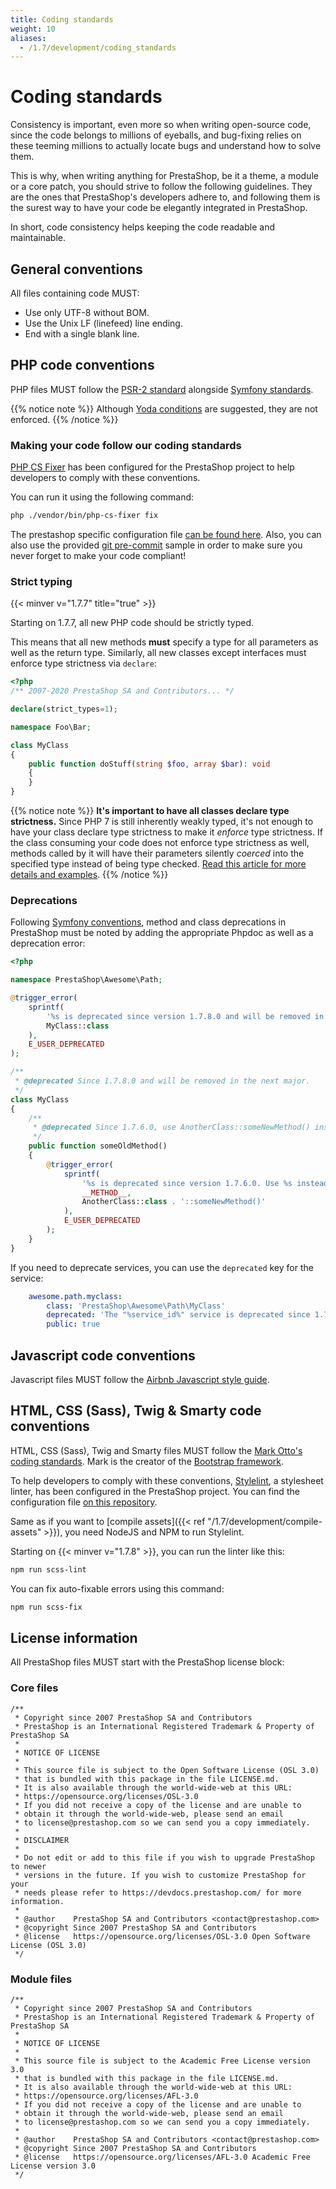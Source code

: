 ```yaml
---
title: Coding standards
weight: 10
aliases:
  - /1.7/development/coding_standards
---
```


# Coding standards

Consistency is important, even more so when writing open-source code, since the code belongs to millions of eyeballs, and bug-fixing relies on these teeming millions to actually locate bugs and understand how to solve them.

This is why, when writing anything for PrestaShop, be it a theme, a module or a core patch, you should strive to follow the following guidelines. They are the ones that PrestaShop's developers adhere to, and following them is the surest way to have your code be elegantly integrated in PrestaShop.

In short, code consistency helps keeping the code readable and maintainable.

## General conventions

All files containing code MUST:

* Use only UTF-8 without BOM.
* Use the Unix LF (linefeed) line ending.
* End with a single blank line.

## PHP code conventions

PHP files MUST follow the [PSR-2 standard](https://www.php-fig.org/psr/psr-2/) alongside [Symfony standards](https://symfony.com/doc/3.4/contributing/code/standards.html#structure).

{{% notice note %}}
Although [Yoda conditions](https://en.wikipedia.org/wiki/Yoda_conditions) are suggested, they are not enforced.
{{% /notice %}}

### Making your code follow our coding standards

[PHP CS Fixer](https://cs.sensiolabs.org/) has been configured for the PrestaShop project to help developers to comply with these conventions.

You can run it using the following command:
```bash
php ./vendor/bin/php-cs-fixer fix
```

The prestashop specific configuration file [can be found here](https://github.com/PrestaShop/PrestaShop/blob/develop/.php_cs.dist). Also, you can also use the provided [git pre-commit](https://github.com/PrestaShop/PrestaShop/tree/develop/.github/contrib) sample in order to make sure you never forget to make your code compliant!

### Strict typing
{{< minver v="1.7.7" title="true" >}}

Starting on 1.7.7, all new PHP code should be strictly typed.

This means that all new methods **must** specify a type for all parameters as well as the return type. Similarly, all new classes except interfaces must enforce type strictness via `declare`:

```php
<?php
/** 2007-2020 PrestaShop SA and Contributors... */

declare(strict_types=1);

namespace Foo\Bar;

class MyClass
{
    public function doStuff(string $foo, array $bar): void
    {
    }   
}
```

{{% notice note %}}
**It's important to have all classes declare type strictness.** Since PHP 7 is still inherently weakly typed, it's not enough to have your class declare type strictness to make it _enforce_ type strictness. If the class consuming your code does not enforce type strictness as well, methods called by it will have their parameters silently _coerced_ into the specified type instead of being type checked. [Read this article for more details and examples](https://dev.to/robdwaller/how-php-type-declarations-actually-work-1mm5).
{{% /notice %}}

### Deprecations

Following [Symfony conventions](https://symfony.com/doc/4.4/contributing/code/conventions.html#deprecating-code), method and class deprecations in PrestaShop must be noted by adding the appropriate Phpdoc as well as a deprecation error:

```php
<?php

namespace PrestaShop\Awesome\Path;

@trigger_error(
    sprintf(
        '%s is deprecated since version 1.7.8.0 and will be removed in the next major version.',
        MyClass::class
    ),
    E_USER_DEPRECATED
);

/**
 * @deprecated Since 1.7.8.0 and will be removed in the next major.
 */
class MyClass
{
    /**
     * @deprecated Since 1.7.6.0, use AnotherClass::someNewMethod() instead.
     */
    public function someOldMethod()
    {
        @trigger_error(
            sprintf(
                '%s is deprecated since version 1.7.6.0. Use %s instead.',
                __METHOD__,
                AnotherClass::class . '::someNewMethod()'
            ),
            E_USER_DEPRECATED
        );
    }
}
```

If you need to deprecate services, you can use the `deprecated` key for the service:
```yml
    awesome.path.myclass:
        class: 'PrestaShop\Awesome\Path\MyClass'
        deprecated: 'The "%service_id%" service is deprecated since 1.7.8.0 and will be removed in next major.'
        public: true
```

## Javascript code conventions

Javascript files MUST follow the [Airbnb Javascript style guide](https://github.com/airbnb/javascript).

## HTML, CSS (Sass), Twig & Smarty code conventions

HTML, CSS (Sass), Twig and Smarty files MUST follow the [Mark Otto's coding standards](https://codeguide.co/).
Mark is the creator of the [Bootstrap framework](https://getbootstrap.com/).

To help developers to comply with these conventions, [Stylelint](https://stylelint.io/), a stylesheet linter, has been configured in the PrestaShop project. You can find the configuration file [on this repository](https://github.com/PrestaShop/stylelint-config).

Same as if you want to [compile assets]({{< ref "/1.7/development/compile-assets" >}}), you need NodeJS and NPM to run Stylelint.

Starting on {{< minver v="1.7.8" >}}, you can run the linter like this:

```bash
npm run scss-lint
```

You can fix auto-fixable errors using this command:

```bash
npm run scss-fix
```

## License information

All PrestaShop files MUST start with the PrestaShop license block:

### Core files

```
/**
 * Copyright since 2007 PrestaShop SA and Contributors
 * PrestaShop is an International Registered Trademark & Property of PrestaShop SA
 *
 * NOTICE OF LICENSE
 *
 * This source file is subject to the Open Software License (OSL 3.0)
 * that is bundled with this package in the file LICENSE.md.
 * It is also available through the world-wide-web at this URL:
 * https://opensource.org/licenses/OSL-3.0
 * If you did not receive a copy of the license and are unable to
 * obtain it through the world-wide-web, please send an email
 * to license@prestashop.com so we can send you a copy immediately.
 *
 * DISCLAIMER
 *
 * Do not edit or add to this file if you wish to upgrade PrestaShop to newer
 * versions in the future. If you wish to customize PrestaShop for your
 * needs please refer to https://devdocs.prestashop.com/ for more information.
 *
 * @author    PrestaShop SA and Contributors <contact@prestashop.com>
 * @copyright Since 2007 PrestaShop SA and Contributors
 * @license   https://opensource.org/licenses/OSL-3.0 Open Software License (OSL 3.0)
 */
```

### Module files

```
/**
 * Copyright since 2007 PrestaShop SA and Contributors
 * PrestaShop is an International Registered Trademark & Property of PrestaShop SA
 *
 * NOTICE OF LICENSE
 *
 * This source file is subject to the Academic Free License version 3.0
 * that is bundled with this package in the file LICENSE.md.
 * It is also available through the world-wide-web at this URL:
 * https://opensource.org/licenses/AFL-3.0
 * If you did not receive a copy of the license and are unable to
 * obtain it through the world-wide-web, please send an email
 * to license@prestashop.com so we can send you a copy immediately.
 *
 * @author    PrestaShop SA and Contributors <contact@prestashop.com>
 * @copyright Since 2007 PrestaShop SA and Contributors
 * @license   https://opensource.org/licenses/AFL-3.0 Academic Free License version 3.0
 */
```
